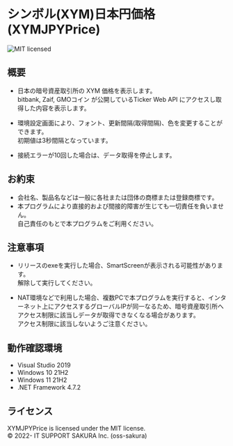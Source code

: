 シンボル(XYM)日本円価格 (XYMJPYPrice)
=======================================
![MIT licensed][shield-license]

概要
-----------------
 * 日本の暗号資産取引所の XYM 価格を表示します。<br>
bitbank, Zaif, GMOコイン が公開しているTicker Web API にアクセスし取得した内容を表示します。
 
 * 環境設定画面により、フォント、更新間隔(取得間隔)、色を変更することができます。<br>
 初期値は3秒間隔となっています。

 * 接続エラーが10回した場合は、データ取得を停止します。


お約束
-------
* 会社名、製品名などは一般に各社または団体の商標または登録商標です。<br>
* 本プログラムにより直接的および間接的障害が生じても一切責任を負いません。<br>
自己責任のもとで本プログラムをご利用ください。

注意事項
-------
* リリースのexeを実行した場合、SmartScreenが表示される可能性があります。<br>
解除して実行してください。

* NAT環境などで利用した場合、複数PCで本プログラムを実行すると、インターネット上にアクセスするグローバルIPが同一なるため、暗号資産取引所へアクセス制限に該当しデータが取得できなくなる場合があります。<br>
アクセス制限に該当しないようご注意ください。


動作確認環境
---------------------
  * Visual Studio 2019
  * Windows 10 21H2
  * Windows 11 21H2
  * .NET Framework 4.7.2

ライセンス
-----------------
XYMJPYPrice is licensed under the MIT license.  
&copy; 2022- IT SUPPORT SAKURA Inc. (oss-sakura)

[shield-license]: https://img.shields.io/badge/license-MIT-blue.svg
